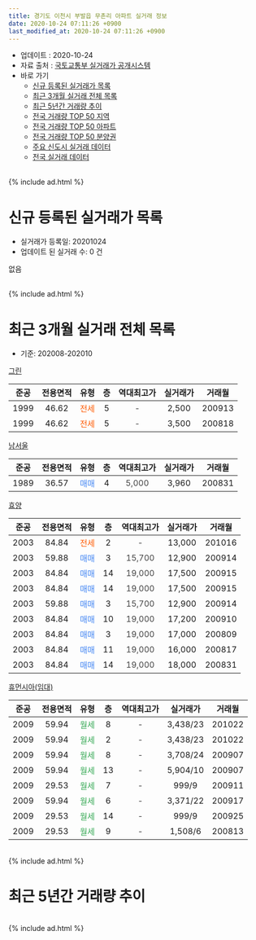 ```yaml
---
title: 경기도 이천시 부발읍 무촌리 아파트 실거래 정보
date: 2020-10-24 07:11:26 +0900
last_modified_at: 2020-10-24 07:11:26 +0900
---
```


* 업데이트 : 2020-10-24
* 자료 출처 : [국토교통부 실거래가 공개시스템](http://rt.molit.go.kr)
* 바로 가기
    * [신규 등록된 실거래가 목록](#신규-등록된-실거래가-목록)
    * [최근 3개월 실거래 전체 목록](#최근-3개월-실거래-전체-목록)
    * [최근 5년간 거래량 추이](#최근-5년간-거래량-추이)
    * [전국 거래량 TOP 50 지역](https://inasie.github.io/apt-trade-info/최근-3개월-전국에서-가장-거래가-많이-발생한-지역)
    * [전국 거래량 TOP 50 아파트](https://inasie.github.io/apt-trade-info/최근-3개월-전국에서-가장-거래가-많이-발생한-아파트)
    * [전국 거래량 TOP 50 분양권](https://inasie.github.io/apt-trade-info/최근-3개월-전국에서-가장-거래가-많이-발생한-분양권)
    * [주요 신도시 실거래 데이터](https://inasie.github.io/apt-trade-info/주요-신도시)
    * [전국 실거래 데이터](https://inasie.github.io/apt-trade-info/전국)
<br>
{% include ad.html %}
<br>

# 신규 등록된 실거래가 목록
* 실거래가 등록일: 20201024
* 업데이트 된 실거래 수: 0 건

없음

<br>
{% include ad.html %}
<br>

# 최근 3개월 실거래 전체 목록
* 기준: 202008-202010


[그린](https://search.naver.com/search.naver?query=%EA%B2%BD%EA%B8%B0%EB%8F%84+%EC%9D%B4%EC%B2%9C%EC%8B%9C+%EB%B6%80%EB%B0%9C%EC%9D%8D+%EB%AC%B4%EC%B4%8C%EB%A6%AC+%EA%B7%B8%EB%A6%B0)

|준공|전용면적|유형|층|역대최고가|실거래가|거래월|
|:---:|:---:|:---:|:---:|:---:|:---:|:---:|
|1999|46.62|<span style="color:#ff5a00">전세</span>|5|<span style="color:#444444">-</span>|2,500|200913|
|1999|46.62|<span style="color:#ff5a00">전세</span>|5|<span style="color:#444444">-</span>|3,500|200818|

[남서울](https://search.naver.com/search.naver?query=%EA%B2%BD%EA%B8%B0%EB%8F%84+%EC%9D%B4%EC%B2%9C%EC%8B%9C+%EB%B6%80%EB%B0%9C%EC%9D%8D+%EB%AC%B4%EC%B4%8C%EB%A6%AC+%EB%82%A8%EC%84%9C%EC%9A%B8)

|준공|전용면적|유형|층|역대최고가|실거래가|거래월|
|:---:|:---:|:---:|:---:|:---:|:---:|:---:|
|1989|36.57|<span style="color:#4285f3">매매</span>|4|<span style="color:#444444">5,000</span>|3,960|200831|

[효양](https://search.naver.com/search.naver?query=%EA%B2%BD%EA%B8%B0%EB%8F%84+%EC%9D%B4%EC%B2%9C%EC%8B%9C+%EB%B6%80%EB%B0%9C%EC%9D%8D+%EB%AC%B4%EC%B4%8C%EB%A6%AC+%ED%9A%A8%EC%96%91)

|준공|전용면적|유형|층|역대최고가|실거래가|거래월|
|:---:|:---:|:---:|:---:|:---:|:---:|:---:|
|2003|84.84|<span style="color:#ff5a00">전세</span>|2|<span style="color:#444444">-</span>|13,000|201016|
|2003|59.88|<span style="color:#4285f3">매매</span>|3|<span style="color:#444444">15,700</span>|12,900|200914|
|2003|84.84|<span style="color:#4285f3">매매</span>|14|<span style="color:#444444">19,000</span>|17,500|200915|
|2003|84.84|<span style="color:#4285f3">매매</span>|14|<span style="color:#444444">19,000</span>|17,500|200915|
|2003|59.88|<span style="color:#4285f3">매매</span>|3|<span style="color:#444444">15,700</span>|12,900|200914|
|2003|84.84|<span style="color:#4285f3">매매</span>|10|<span style="color:#444444">19,000</span>|17,200|200910|
|2003|84.84|<span style="color:#4285f3">매매</span>|3|<span style="color:#444444">19,000</span>|17,000|200809|
|2003|84.84|<span style="color:#4285f3">매매</span>|11|<span style="color:#444444">19,000</span>|16,000|200817|
|2003|84.84|<span style="color:#4285f3">매매</span>|14|<span style="color:#444444">19,000</span>|18,000|200831|

[휴먼시아(임대)](https://search.naver.com/search.naver?query=%EA%B2%BD%EA%B8%B0%EB%8F%84+%EC%9D%B4%EC%B2%9C%EC%8B%9C+%EB%B6%80%EB%B0%9C%EC%9D%8D+%EB%AC%B4%EC%B4%8C%EB%A6%AC+%ED%9C%B4%EB%A8%BC%EC%8B%9C%EC%95%84%28%EC%9E%84%EB%8C%80%29)

|준공|전용면적|유형|층|역대최고가|실거래가|거래월|
|:---:|:---:|:---:|:---:|:---:|:---:|:---:|
|2009|59.94|<span style="color:#34a853">월세</span>|8|<span style="color:#444444">-</span>|3,438/23|201022|
|2009|59.94|<span style="color:#34a853">월세</span>|2|<span style="color:#444444">-</span>|3,438/23|201022|
|2009|59.94|<span style="color:#34a853">월세</span>|8|<span style="color:#444444">-</span>|3,708/24|200907|
|2009|59.94|<span style="color:#34a853">월세</span>|13|<span style="color:#444444">-</span>|5,904/10|200907|
|2009|29.53|<span style="color:#34a853">월세</span>|7|<span style="color:#444444">-</span>|999/9|200911|
|2009|59.94|<span style="color:#34a853">월세</span>|6|<span style="color:#444444">-</span>|3,371/22|200917|
|2009|29.53|<span style="color:#34a853">월세</span>|14|<span style="color:#444444">-</span>|999/9|200925|
|2009|29.53|<span style="color:#34a853">월세</span>|9|<span style="color:#444444">-</span>|1,508/6|200813|


<br>
{% include ad.html %}
<br>

# 최근 5년간 거래량 추이


<div style="width:100%;">
    <canvas id="deal_progress" height="200"></canvas>
</div>

<script>
new Chart(document.getElementById("deal_progress"), {
    type: 'line',
    data: {
        labels: ['201510','201511','201512','201601','201602','201603','201604','201605','201606','201607','201608','201609','201610','201611','201612','201701','201702','201703','201704','201705','201706','201707','201708','201709','201710','201711','201712','201801','201802','201803','201804','201805','201806','201807','201808','201809','201810','201811','201812','201901','201902','201903','201904','201905','201906','201907','201908','201909','201910','201911','201912','202001','202002','202003','202004','202005','202006','202007','202008','202009','202010'],
        datasets: [{
            label: '매매',
            pointRadius: 1,
            data: [2, 5, 5, 4, 1, 4, 6, 3, 3, 4, 3, 2, 2, 1, 2, 3, 4, 3, 4, 5, 2, 2, 5, 3, 5, 1, 4, 2, 1, 1, 3, 2, 2, 3, 0, 1, 4, 2, 1, 2, 4, 1, 6, 3, 5, 2, 4, 0, 2, 2, 4, 4, 5, 2, 4, 2, 3, 2, 4, 5, 0],
            borderColor: "rgba(255, 201, 14, 1)",
            backgroundColor: "rgba(255, 201, 14, 0.5)",
            fill: false,
            lineTension: 0
        },{
            label: '전월세',
            pointRadius: 1,
            data: [3, 8, 14, 2, 7, 7, 3, 4, 3, 5, 3, 2, 6, 3, 7, 2, 8, 2, 8, 2, 3, 1, 5, 3, 5, 13, 2, 6, 10, 8, 5, 2, 5, 5, 1, 6, 1, 2, 4, 5, 3, 4, 3, 2, 5, 1, 6, 2, 4, 40, 6, 7, 7, 11, 4, 3, 7, 4, 2, 6, 3],
            borderColor: "rgba(0, 141, 185, 1)",
            backgroundColor: "rgba(0, 141, 185, 0.5)",
            fill: false,
            lineTension: 0
        }
        ]
    },
    options: {
        responsive: true,
        title: {
            display: false
        },
        tooltips: {
            mode: 'index',
            intersect: false
        },
        hover: {
            mode: 'nearest',
            intersect: true
        },
        scales: {
            xAxes: [{
                display: true,
                scaleLabel: {
                    display: true,
                    labelString: '년/월'
                }
            }],
            yAxes: [{
                display: true,
                ticks: {
                    suggestedMin: 0,
                },
                scaleLabel: {
                    display: true,
                    labelString: '실거래 수'
                }
            }]
        }
    }
});

</script>


<br>
{% include ad.html %}
<br>

